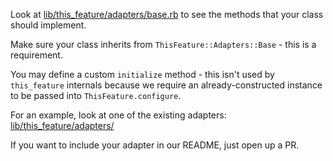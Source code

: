 Look at [lib/this_feature/adapters/base.rb](../lib/this_feature/adapters/base.rb) to see the methods that your class should implement.

Make sure your class inherits from `ThisFeature::Adapters::Base` - this is a requirement.

You may define a custom `initialize` method - this isn't used by `this_feature` internals because we require an already-constructed instance to be passed into `ThisFeature.configure`.

For an example, look at one of the existing adapters: [lib/this_feature/adapters/](../lib/this_feature/adapters/)

If you want to include your adapter in our README, just open up a PR.

